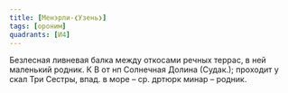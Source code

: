 ```yaml
---
title: [Менэрли-❮Узень❯]
tags: [ороним]
quadrants: [И4]
---
```


Безлесная ливневая балка между откосами речных террас, в ней маленький родник. К
В от нп Солнечная Долина (Судак.); проходит у скал Три Сестры, впад. в море –
ср. дртюрк минар – родник.
